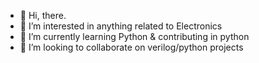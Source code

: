 - 👋 Hi, there.
- 👀 I’m interested in anything related to Electronics
- 🌱 I’m currently learning Python & contributing in python
- 💞️ I’m looking to collaborate on verilog/python projects

<!---
geekboi777/geekboi777 is a ✨ special ✨ repository because its `README.md` (this file) appears on your GitHub profile.
You can click the Preview link to take a look at your changes.
--->
